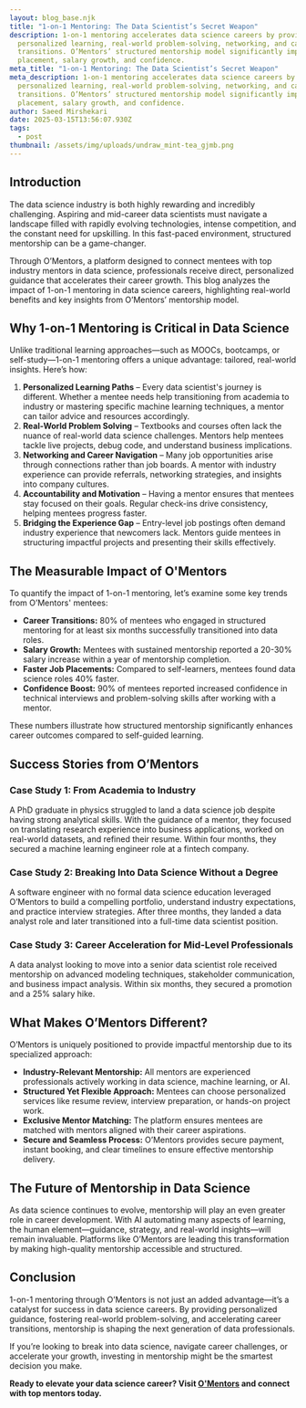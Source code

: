 ```yaml
---
layout: blog_base.njk
title: "1-on-1 Mentoring: The Data Scientist’s Secret Weapon"
description: 1-on-1 mentoring accelerates data science careers by providing
  personalized learning, real-world problem-solving, networking, and career
  transitions. O’Mentors’ structured mentorship model significantly improves job
  placement, salary growth, and confidence.
meta_title: "1-on-1 Mentoring: The Data Scientist’s Secret Weapon"
meta_description: 1-on-1 mentoring accelerates data science careers by providing
  personalized learning, real-world problem-solving, networking, and career
  transitions. O’Mentors’ structured mentorship model significantly improves job
  placement, salary growth, and confidence.
author: Saeed Mirshekari
date: 2025-03-15T13:56:07.930Z
tags:
  - post
thumbnail: /assets/img/uploads/undraw_mint-tea_gjmb.png
---
```

## Introduction

The data science industry is both highly rewarding and incredibly challenging. Aspiring and mid-career data scientists must navigate a landscape filled with rapidly evolving technologies, intense competition, and the constant need for upskilling. In this fast-paced environment, structured mentorship can be a game-changer.

Through O’Mentors, a platform designed to connect mentees with top industry mentors in data science, professionals receive direct, personalized guidance that accelerates their career growth. This blog analyzes the impact of 1-on-1 mentoring in data science careers, highlighting real-world benefits and key insights from O’Mentors’ mentorship model.

## Why 1-on-1 Mentoring is Critical in Data Science

Unlike traditional learning approaches—such as MOOCs, bootcamps, or self-study—1-on-1 mentoring offers a unique advantage: tailored, real-world insights. Here’s how:

1. **Personalized Learning Paths** – Every data scientist's journey is different. Whether a mentee needs help transitioning from academia to industry or mastering specific machine learning techniques, a mentor can tailor advice and resources accordingly.
2. **Real-World Problem Solving** – Textbooks and courses often lack the nuance of real-world data science challenges. Mentors help mentees tackle live projects, debug code, and understand business implications.
3. **Networking and Career Navigation** – Many job opportunities arise through connections rather than job boards. A mentor with industry experience can provide referrals, networking strategies, and insights into company cultures.
4. **Accountability and Motivation** – Having a mentor ensures that mentees stay focused on their goals. Regular check-ins drive consistency, helping mentees progress faster.
5. **Bridging the Experience Gap** – Entry-level job postings often demand industry experience that newcomers lack. Mentors guide mentees in structuring impactful projects and presenting their skills effectively.

## The Measurable Impact of O'Mentors

To quantify the impact of 1-on-1 mentoring, let’s examine some key trends from O’Mentors' mentees:

* **Career Transitions:** 80% of mentees who engaged in structured mentoring for at least six months successfully transitioned into data roles.
* **Salary Growth:** Mentees with sustained mentorship reported a 20-30% salary increase within a year of mentorship completion.
* **Faster Job Placements:** Compared to self-learners, mentees found data science roles 40% faster.
* **Confidence Boost:** 90% of mentees reported increased confidence in technical interviews and problem-solving skills after working with a mentor.

These numbers illustrate how structured mentorship significantly enhances career outcomes compared to self-guided learning.

## Success Stories from O’Mentors

### **Case Study 1: From Academia to Industry**

A PhD graduate in physics struggled to land a data science job despite having strong analytical skills. With the guidance of a mentor, they focused on translating research experience into business applications, worked on real-world datasets, and refined their resume. Within four months, they secured a machine learning engineer role at a fintech company.

### **Case Study 2: Breaking Into Data Science Without a Degree**

A software engineer with no formal data science education leveraged O’Mentors to build a compelling portfolio, understand industry expectations, and practice interview strategies. After three months, they landed a data analyst role and later transitioned into a full-time data scientist position.

### **Case Study 3: Career Acceleration for Mid-Level Professionals**

A data analyst looking to move into a senior data scientist role received mentorship on advanced modeling techniques, stakeholder communication, and business impact analysis. Within six months, they secured a promotion and a 25% salary hike.

## What Makes O’Mentors Different?

O’Mentors is uniquely positioned to provide impactful mentorship due to its specialized approach:

* **Industry-Relevant Mentorship:** All mentors are experienced professionals actively working in data science, machine learning, or AI.
* **Structured Yet Flexible Approach:** Mentees can choose personalized services like resume review, interview preparation, or hands-on project work.
* **Exclusive Mentor Matching:** The platform ensures mentees are matched with mentors aligned with their career aspirations.
* **Secure and Seamless Process:** O’Mentors provides secure payment, instant booking, and clear timelines to ensure effective mentorship delivery.

## The Future of Mentorship in Data Science

As data science continues to evolve, mentorship will play an even greater role in career development. With AI automating many aspects of learning, the human element—guidance, strategy, and real-world insights—will remain invaluable. Platforms like O’Mentors are leading this transformation by making high-quality mentorship accessible and structured.

## Conclusion

1-on-1 mentoring through O’Mentors is not just an added advantage—it’s a catalyst for success in data science careers. By providing personalized guidance, fostering real-world problem-solving, and accelerating career transitions, mentorship is shaping the next generation of data professionals.

If you’re looking to break into data science, navigate career challenges, or accelerate your growth, investing in mentorship might be the smartest decision you make.

**Ready to elevate your data science career? Visit [O'Mentors](www.omentors.com) and connect with top mentors today.**